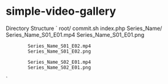 simple-video-gallery
====
Directory Structure
`
    root/
        commit.sh
        index.php
        Series_Name/
            Series_Name_S01_E01.mp4
            Series_Name_S01_E01.png
            
            Series_Name_S01_E02.mp4
            Series_Name_S01_E02.png
            
            Series_Name_S02_E01.mp4
            Series_Name_S02_E01.png
`
    